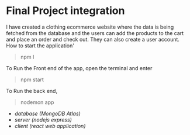 ﻿# Final Project integration

 I have created a clothing ecommerce website where the data is being fetched from the database and the users can add the products to the cart and place an order and check out. They can also create a user account. How to start the application'

>npm I

To Run the Front end of the app, open the terminal and enter 
>npm start

To Run the back end, 
>nodemon app

- *database (MongoDB Atlas)*
- *server (nodejs express)*
- *client (react web application)*
 
